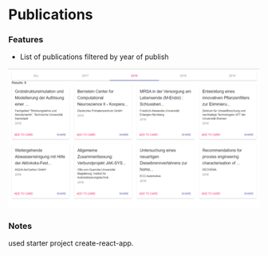 # Publications
### Features

* List of publications filtered by year of publish

![Question List](/public/publications.png)

### Notes

used starter project create-react-app.
